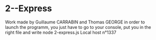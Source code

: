 # 2--Express
Work made by Guillaume CARRABIN and Thomas GEORGE
in order to launch the programm, you just have to go to your console, put you in the right file and write node 2-express.js
Local host n°1337
